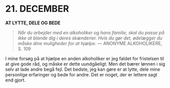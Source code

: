 # 21. DECEMBER

**AT LYTTE, DELE OG BEDE**

> *Når du arbejder med en alkoholiker og hans familie, skal du passe på ikke at blande dig i deres skænderier. Hvis du gør det, ødelægger du måske dine muligheder for at hjælpe.*
> — ANONYME ALKOHOLIKERE, S. 109

I mine forsøg på at hjælpe en anden alkoholiker er jeg faldet for fristelsen til at give gode råd, og måske er dette uundgåeligt. Men det bærer lønnen i sig selv at lade andre begå fejl. Det bedste, jeg kan gøre er at lytte, dele mine personlige erfaringer og bede for andre. Det er noget, der er lettere sagt end gjort.
